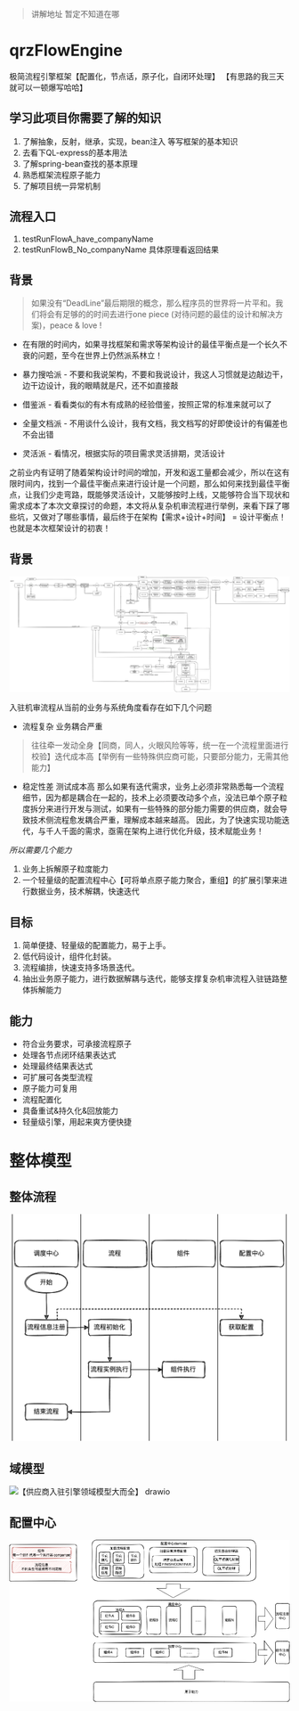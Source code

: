>讲解地址 暂定不知道在哪

# qrzFlowEngine
极简流程引擎框架【配置化，节点话，原子化，自闭环处理】
【有思路的我三天就可以一顿爆写哈哈】 
## 学习此项目你需要了解的知识
1. 了解抽象，反射，继承，实现，bean注入 等写框架的基本知识
2. 去看下QL-express的基本用法
3. 了解spring-bean查找的基本原理
4. 熟悉框架流程原子能力
5. 了解项目统一异常机制

## 流程入口
1. testRunFlowA_have_companyName
2. testRunFlowB_No_companyName
具体原理看返回结果


## 背景
> 如果没有“DeadLine”最后期限的概念，那么程序员的世界将一片平和。我们将会有足够的的时间去进行one piece (对待问题的最佳的设计和解决方案)，peace & love !

* 在有限的时间内，如果寻找框架和需求等架构设计的最佳平衡点是一个长久不衰的问题，至今在世界上仍然派系林立！
* 暴力搜哈派 - 不要和我说架构，不要和我说设计，我这人习惯就是边敲边干，边干边设计，我的眼睛就是尺，还不如直接敲

* 借鉴派 - 看看类似的有木有成熟的经验借鉴，按照正常的标准来就可以了

* 全量文档派 - 不用谈什么设计，我有文档，我文档写的好即使设计的有偏差也不会出错

* 灵活派 - 看情况，根据实际的项目需求灵活排期，灵活设计

之前业内有证明了随着架构设计时间的增加，开发和返工量都会减少，所以在这有限时间内，找到一个最佳平衡点来进行设计是一个问题，那么如何来找到最佳平衡点，让我们少走弯路，既能够灵活设计，又能够按时上线，又能够符合当下现状和需求成本了本次文章探讨的命题，本文将从复杂机审流程进行举例，来看下踩了哪些坑，又做对了哪些事情，最后终于在架构【需求+设计+时间】 = 设计平衡点！也就是本次框架设计的初衷！

## 背景
![【图4】 drawio](https://github.com/qiurunze123/imageall/blob/master/fzjs.png)

入驻机审流程从当前的业务与系统角度看存在如下几个问题

* 流程复杂 业务耦合严重
>往往牵一发动全身【同商，同人，火眼风险等等，统一在一个流程里面进行校验】迭代成本高【举例有一些特殊供应商可能，只要部分能力，无需其他能力】

* 稳定性差 测试成本高
那么如果有迭代需求，业务上必须非常熟悉每一个流程细节，因为都是耦合在一起的，技术上必须要改动多个点，没法已单个原子粒度拆分来进行开发与测试，如果有一些特殊的部分能力需要的供应商，就会导致技术侧流程愈发耦合严重，理解成本越来越高。
因此，为了快速实现功能迭代，与千人千面的需求，亟需在架构上进行优化升级，技术赋能业务！

*所以需要几个能力*

1. 业务上拆解原子粒度能力
2. 一个轻量级的配置流程中心【可将单点原子能力聚合，重组】的扩展引擎来进行数据业务，技术解耦，快速迭代


## 目标
1. 简单便捷、轻量级的配置能力，易于上手。
2. 低代码设计，组件化封装。
3. 流程编排，快速支持多场景迭代。
4. 抽出业务原子能力，进行数据解耦与迭代，能够支撑复杂机审流程入驻链路整体拆解能力

## 能力

* 符合业务要求，可承接流程原子
* 处理各节点闭环结果表达式
* 处理最终结果表达式
* 可扩展可各类型流程
* 原子能力可复用
* 流程配置化
* 具备重试&持久化&回放能力
* 轻量级引擎，用起来爽方便快捷

# 整体模型
## 整体流程
![【图3】 drawio](https://github.com/qiurunze123/imageall/blob/master/flow%E5%AE%8C%E6%95%B4%E6%B5%81%E7%A8%8B.png)
## 域模型
![【供应商入驻引擎领域模型大而全】 drawio](https://github.com/qiurunze123/SFlowEngine/assets/22807361/ac0bdb2a-f4f6-4a26-bc21-28f415d50411)
## 配置中心
![【图2】 drawio](https://github.com/qiurunze123/imageall/blob/master/%E9%85%8D%E7%BD%AE%E7%A9%BA%E9%97%B4diamond.png)
